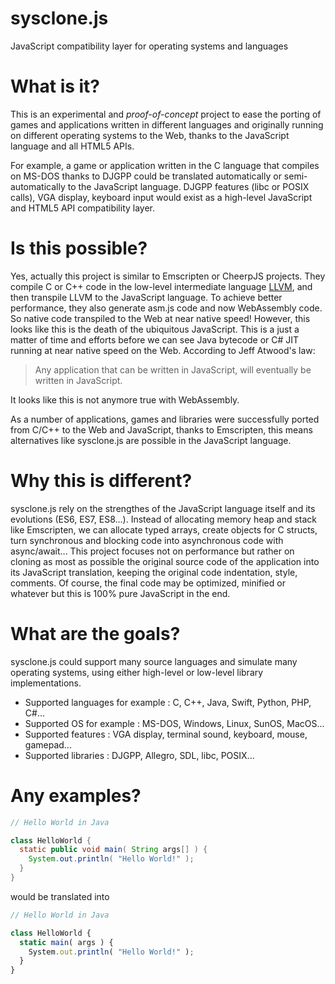 # sysclone.js
JavaScript compatibility layer for operating systems and languages

# What is it?
This is an experimental and *proof-of-concept* project to ease the porting of games and applications written in different languages and originally running on different operating systems to the Web, thanks to the JavaScript language and all HTML5 APIs.

For example, a game or application written in the C language that compiles on MS-DOS thanks to DJGPP could be translated automatically or semi-automatically to the JavaScript language. DJGPP features (libc or POSIX calls), VGA display, keyboard input would exist as a high-level JavaScript and HTML5 API compatibility layer.

# Is this possible?
Yes, actually this project is similar to Emscripten or CheerpJS projects. They compile C or C++ code in the low-level intermediate language [LLVM](https://en.wikipedia.org/wiki/LLVM), and then transpile LLVM to the JavaScript language. To achieve better performance, they also generate asm.js code and now WebAssembly code. So native code transpiled to the Web at near native speed!
However, this looks like this is the death of the ubiquitous JavaScript. This is a just a matter of time and efforts before we can see Java bytecode or C# JIT running at near native speed on the Web.
According to Jeff Atwood's law:
> Any application that can be written in JavaScript, will eventually be written in JavaScript.

It looks like this is not anymore true with WebAssembly.

As a number of applications, games and libraries were successfully ported from C/C++ to the Web and JavaScript, thanks to Emscripten, this means alternatives like sysclone.js are possible in the JavaScript language.

# Why this is different?
sysclone.js rely on the strengthes of the JavaScript language itself and its evolutions (ES6, ES7, ES8...). Instead of allocating memory heap and stack like Emscripten, we can allocate typed arrays, create objects for C structs, turn synchronous and blocking code into asynchronous code with async/await...
This project focuses not on performance but rather on cloning as most as possible the original source code of the application into its JavaScript translation, keeping the original code indentation, style, comments. Of course, the final code may be optimized, minified or whatever but this is 100% pure JavaScript in the end.

# What are the goals?
sysclone.js could support many source languages and simulate many operating systems, using either high-level or low-level library implementations.
* Supported languages for example : C, C++, Java, Swift, Python, PHP, C#...
* Supported OS for example : MS-DOS, Windows, Linux, SunOS, MacOS...
* Supported features : VGA display, terminal sound, keyboard, mouse, gamepad...
* Supported libraries : DJGPP, Allegro, SDL, libc, POSIX...

# Any examples?

```java
// Hello World in Java

class HelloWorld {
  static public void main( String args[] ) {
    System.out.println( "Hello World!" );
  }
}
```
would be translated into
```javascript
// Hello World in Java

class HelloWorld {
  static main( args ) {
    System.out.println( "Hello World!" );
  }
}
```


